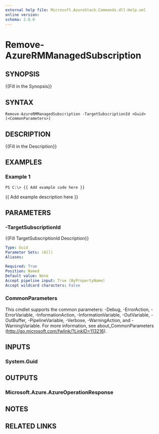 ```yaml
---
external help file: Microsoft.AzureStack.Commands.dll-Help.xml
online version: 
schema: 2.0.0
---
```


# Remove-AzureRMManagedSubscription

## SYNOPSIS
{{Fill in the Synopsis}}

## SYNTAX

```
Remove-AzureRMManagedSubscription -TargetSubscriptionId <Guid> [<CommonParameters>]
```

## DESCRIPTION
{{Fill in the Description}}

## EXAMPLES

### Example 1
```
PS C:\> {{ Add example code here }}
```

{{ Add example description here }}

## PARAMETERS

### -TargetSubscriptionId
{{Fill TargetSubscriptionId Description}}

```yaml
Type: Guid
Parameter Sets: (All)
Aliases: 

Required: True
Position: Named
Default value: None
Accept pipeline input: True (ByPropertyName)
Accept wildcard characters: False
```

### CommonParameters
This cmdlet supports the common parameters: -Debug, -ErrorAction, -ErrorVariable, -InformationAction, -InformationVariable, -OutVariable, -OutBuffer, -PipelineVariable, -Verbose, -WarningAction, and -WarningVariable. For more information, see about_CommonParameters (http://go.microsoft.com/fwlink/?LinkID=113216).

## INPUTS

### System.Guid

## OUTPUTS

### Microsoft.Azure.AzureOperationResponse

## NOTES

## RELATED LINKS

